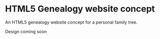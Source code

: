 # HTML5 Genealogy website concept
An HTML5 genealogy website concept for a personal family tree.

Design coming soon
